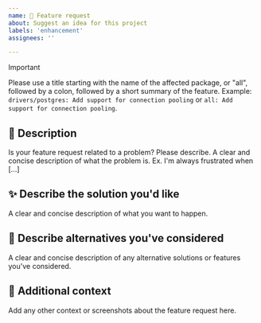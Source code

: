```yaml
---
name: 🚀 Feature request
about: Suggest an idea for this project
labels: 'enhancement'
assignees: ''

---
```


> [!IMPORTANT]
> Please use a title starting with the name of the affected package, or "all", followed by a colon, followed by a short summary of the feature. Example: `drivers/postgres: Add support for connection pooling` or `all: Add support for connection pooling`.

## 📝 Description

Is your feature request related to a problem? Please describe. A clear and concise description of what the problem is. Ex. I'm always frustrated when [...]

## ✨ Describe the solution you'd like

A clear and concise description of what you want to happen.

## 🔄 Describe alternatives you've considered

A clear and concise description of any alternative solutions or features you've considered.

## 🌄 Additional context

Add any other context or screenshots about the feature request here.